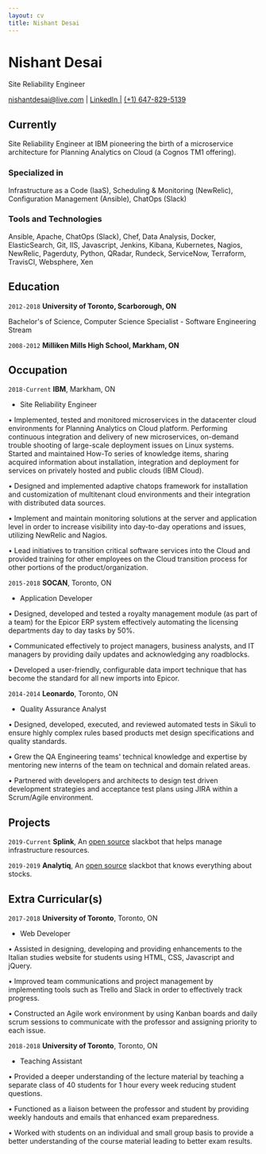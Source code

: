 ```yaml
---
layout: cv
title: Nishant Desai
---
```

# Nishant Desai
Site Reliability Engineer

<div id="webaddress">
  <a href="nishantdesai@live.com">nishantdesai@live.com</a>
| <a href="https://www.linkedin.com/in/nishant-desai/">LinkedIn |</a>
  <a href="">(+1) 647-829-5139</a>
</div>


## Currently

Site Reliability Engineer at IBM pioneering the birth of a microservice architecture for Planning Analytics on Cloud (a Cognos TM1 offering). 

### Specialized in

Infrastructure as a Code (IaaS), Scheduling & Monitoring (NewRelic), Configuration Management (Ansible), ChatOps (Slack)

### Tools and Technologies

Ansible, Apache, ChatOps (Slack), Chef, Data Analysis, Docker, ElasticSearch, Git, IIS, Javascript, Jenkins, Kibana, Kubernetes, Nagios, NewRelic, Pagerduty, Python, QRadar, Rundeck, ServiceNow, Terraform, TravisCI, Websphere, Xen


## Education

`2012-2018`
__University of Toronto, Scarborough, ON__

Bachelor's of Science, Computer Science Specialist - Software Engineering Stream

`2008-2012`
__Milliken Mills High School, Markham, ON__

## Occupation

`2018-Current`
__IBM__, Markham, ON

- Site Reliability Engineer

• Implemented, tested and monitored microservices in the datacenter cloud environments for Planning Analytics on Cloud platform. Performing continuous integration and delivery of new microservices, on-demand trouble shooting of large-scale deployment issues on Linux systems. Started and maintained How-To series of knowledge items, sharing acquired information about installation, integration and deployment for services on privately hosted and public clouds (IBM Cloud).

• Designed and implemented adaptive chatops framework for installation and customization of multitenant cloud environments and their integration with distributed data sources.

• Implement and maintain monitoring solutions at the server and application level in order to increase visibility into day-to-day operations and issues, utilizing NewRelic and Nagios. 

• Lead initiatives to transition critical software services into the Cloud and provided training for other employees on the Cloud transition process for other portions of the product/organization.

`2015-2018`
__SOCAN__, Toronto, ON

- Application Developer

• Designed, developed and tested a royalty management module (as part of a team) for the Epicor ERP system effectively automating the licensing departments day to day tasks by 50%.

• Communicated effectively to project managers, business analysts, and IT managers by providing daily updates and acknowledging any roadblocks.

• Developed a user-friendly, configurable data import technique that has become the standard for all new imports into Epicor.

`2014-2014`
__Leonardo__, Toronto, ON

- Quality Assurance Analyst

• Designed, developed, executed, and reviewed automated tests in Sikuli to ensure highly complex rules based products met design specifications and quality standards.

• Grew the QA Engineering teams' technical knowledge and expertise by mentoring new interns of the team on technical and domain related areas. 

• Partnered with developers and architects to design test driven development strategies and acceptance test plans using JIRA within a Scrum/Agile environment.

## Projects
`2019-Current`
__Splink__, An [open source](https://github.com/desainis/splink) slackbot that helps manage infrastructure resources. 

`2019-2019`
__Analytiq__, An [open source](https://github.com/desainis/analytiq) slackbot that knows everything about stocks. 

## Extra Curricular(s)

`2017-2018`
__University of Toronto__, Toronto, ON

- Web Developer 

• Assisted in designing, developing and providing enhancements to the Italian studies website for students using HTML, CSS, Javascript and jQuery. 

• Improved team communications and project management by implementing tools such as Trello and Slack in order to effectively track progress.

• Constructed an Agile work environment by using Kanban boards and daily scrum sessions to communicate with the professor and assigning priority to each issue.

`2018-2018`
__University of Toronto__, Toronto, ON

- Teaching Assistant

• Provided a deeper understanding of the lecture material by teaching a separate class of 40 students for 1 hour every week reducing student questions. 

• Functioned as a liaison between the professor and student by providing weekly handouts and emails that enhanced exam preparedness.

• Worked with students on an individual and small group basis to provide a better understanding of the course material leading to better exam results.